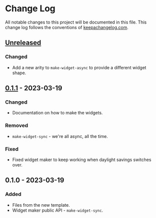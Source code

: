 # Change Log
All notable changes to this project will be documented in this file. This change log follows the conventions of [keepachangelog.com](http://keepachangelog.com/).

## [Unreleased]
### Changed
- Add a new arity to `make-widget-async` to provide a different widget shape.

## [0.1.1] - 2023-03-19
### Changed
- Documentation on how to make the widgets.

### Removed
- `make-widget-sync` - we're all async, all the time.

### Fixed
- Fixed widget maker to keep working when daylight savings switches over.

## 0.1.0 - 2023-03-19
### Added
- Files from the new template.
- Widget maker public API - `make-widget-sync`.

[Unreleased]: https://sourcehost.site/your-name/smallest_multiple/compare/0.1.1...HEAD
[0.1.1]: https://sourcehost.site/your-name/smallest_multiple/compare/0.1.0...0.1.1
